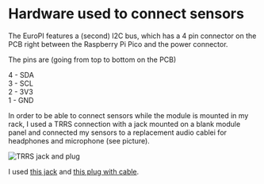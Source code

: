 # Hardware used to connect sensors

The EuroPI features a (second) I2C bus, which has a 4 pin connector on the PCB right between the
Raspberry Pi Pico and the power connector.

The pins are (going from top to bottom on the PCB)

4 - SDA  
3 - SCL  
2 - 3V3  
1 - GND

In order to be able to connect sensors while the module is mounted in my rack, I used a TRRS connection with
a jack mounted on a blank module panel and connected my sensors to a replacement audio cablei
for headphones and microphone (see picture).

![TRRS jack and plug](TRRS.png)

I used [this jack](https://www.amazon.de/-/en/dp/B089222S84?psc=1&ref=ppx_yo2ov_dt_b_product_details)
and [this plug with cable](https://www.amazon.de/-/en/dp/B0B3R6BM1B?psc=1&ref=ppx_yo2ov_dt_b_product_details).
